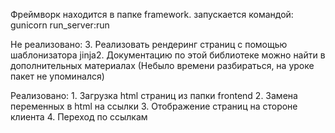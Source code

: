 Фреймворк находится в папке framework. запускается командой:
    gunicorn run_server:run

Не реализовано:
    3. Реализовать рендеринг страниц с помощью шаблонизатора jinja2.
        Документацию по этой библиотеке можно найти в дополнительных материалах
    (Небыло времени разбираться, на уроке пакет не упоминался)

Реализовано:
    1. Загрузка html страниц из папки frontend
    2. Замена переменных в html на ссылки
    3. Отображение страниц на стороне клиента
    4. Переход по ссылкам

